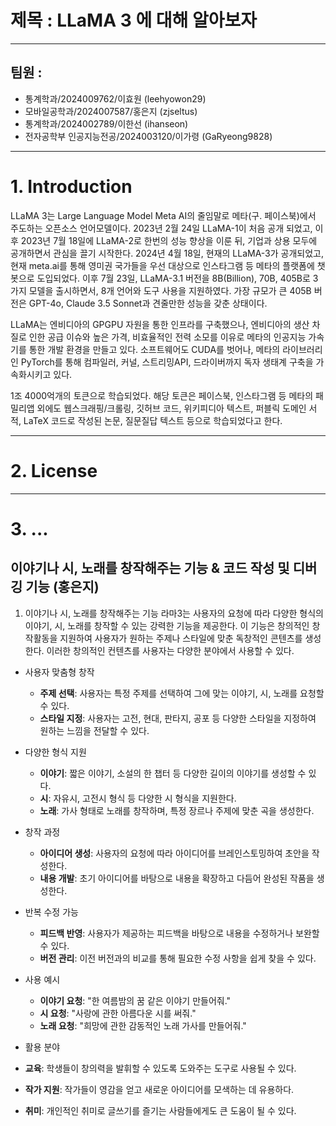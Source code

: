 # 제목 : LLaMA 3 에 대해 알아보자
---
## 팀원 :
+ 통계학과/2024009762/이효원 (leehyowon29)
+ 모바일공학과/2024007587/홍은지 (zjseltus)
+ 통계학과/2024002789/이한선 (ihanseon)
+ 전자공학부 인공지능전공/2024003120/이가령 (GaRyeong9828)
---
# 1. Introduction
LLaMA 3는 Large Language Model Meta AI의 줄임말로 메타(구. 페이스북)에서 주도하는 오픈소스 언어모델이다.
2023년 2월 24일 LLaMA-1이 처음 공개 되었고, 이후 2023년 7월 18일에 LLaMA-2로 한번의 성능 향상을 이룬 뒤, 기업과 상용 모두에 공개하면서 관심을 끌기 시작한다.
2024년 4월 18일, 현재의 LLaMA-3가 공개되었고, 현재 meta.ai를 통해 영미권 국가들을 우선 대상으로 인스타그램 등 메타의 플랫폼에 챗봇으로 도입되었다.
이후 7월 23일, LLaMA-3.1 버전을 8B(Billion), 70B, 405B로 3가지 모델을 출시하면서, 8개 언어와 도구 사용을 지원하였다.
가장 규모가 큰 405B 버전은 GPT-4o, Claude 3.5 Sonnet과 견줄만한 성능을 갖춘 상태이다.

LLaMA는 엔비디아의 GPGPU 자원을 통한 인프라를 구축했으나, 엔비디아의 생산 차질로 인한 공급 이슈와 높은 가격, 비효율적인 전력 소모를 이유로 메타의 인공지능 가속기를 통한 개발 환경을 만들고 있다.
소프트웨어도 CUDA를 벗어나, 메타의 라이브러리인 PyTorch를 통해 컴파일러, 커널, 스트리밍API, 드라이버까지 독자 생태계 구축을 가속화시키고 있다.

1조 4000억개의 토큰으로 학습되었다.
해당 토큰은 페이스북, 인스타그램 등 메타의 패밀리앱 외에도 웹스크래핑/크롤링, 깃허브 코드, 위키피디아 텍스트, 퍼블릭 도메인 서적, LaTeX 코드로 작성된 논문, 질문질답 텍스트 등으로 학습되었다고 한다.

---
# 2. License

---
# 3. ...
## 이야기나 시, 노래를 창작해주는 기능 & 코드 작성 및 디버깅 기능 (홍은지)
1. 이야기나 시, 노래를 창작해주는 기능
라마3는 사용자의 요청에 따라 다양한 형식의 이야기, 시, 노래를 창작할 수 있는 강력한 기능을 제공한다. 이 기능은 창의적인 창작활동을 지원하여 사용자가 원하는 주제나 스타일에 맞춘 독창적인 콘텐츠를 생성한다. 이러한 창의적인 컨텐츠를 사용자는 다양한 분야에서 사용할 수 있다.


+ 사용자 맞춤형 창작

  + **주제 선택**: 사용자는 특정 주제를 선택하여 그에 맞는 이야기, 시, 노래를 요청할 수 있다.
  + **스타일 지정**: 사용자는 고전, 현대, 판타지, 공포 등 다양한 스타일을 지정하여 원하는 느낌을 전달할 수 있다.



+ 다양한 형식 지원

  + **이야기**: 짧은 이야기, 소설의 한 챕터 등 다양한 길이의 이야기를 생성할 수 있다.
  + **시**: 자유시, 고전시 형식 등 다양한 시 형식을 지원한다.
  + **노래**: 가사 형태로 노래를 창작하며, 특정 장르나 주제에 맞춘 곡을 생성한다.



+ 창작 과정

  + **아이디어 생성**: 사용자의 요청에 따라 아이디어를 브레인스토밍하여 초안을 작성한다.
  + **내용 개발**: 초기 아이디어를 바탕으로 내용을 확장하고 다듬어 완성된 작품을 생성한다.



+ 반복 수정 가능

  + **피드백 반영**: 사용자가 제공하는 피드백을 바탕으로 내용을 수정하거나 보완할 수 있다.
  + **버전 관리**: 이전 버전과의 비교를 통해 필요한 수정 사항을 쉽게 찾을 수 있다.



+ 사용 예시

  + **이야기 요청**: "한 여름밤의 꿈 같은 이야기 만들어줘."
  + **시 요청**: "사랑에 관한 아름다운 시를 써줘."
  + **노래 요청**: "희망에 관한 감동적인 노래 가사를 만들어줘."



+  활용 분야

  + **교육**: 학생들이 창의력을 발휘할 수 있도록 도와주는 도구로 사용될 수 있다.
  + **작가 지원**: 작가들이 영감을 얻고 새로운 아이디어를 모색하는 데 유용하다.
  + **취미**: 개인적인 취미로 글쓰기를 즐기는 사람들에게도 큰 도움이 될 수 있다.



  
    
